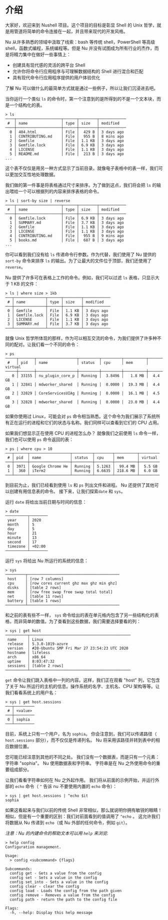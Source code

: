 # 介绍

大家好，欢迎来到 Nushell 项目。这个项目的目标是彰显 Shell 的 Unix 哲学，就是用管道将简单的命令连接在一起，并且带来现代的开发风格。

Nu 从许多熟悉的领域中汲取了线索：bash 等传统 shell，PowerShell 等高级 shell，函数式编程，系统编程等。但是 Nu 并没有试图成为所有行业的杰作，而是将精力集中在做好一些事情上：

- 创建具有现代感的灵活的跨平台 Shell
- 允许你将命令行应用程序与可理解数据结构的 Shell 进行混合和匹配
- 具有现代命令行应用程序提供的用户体验优化

了解 Nu 可以做什么的最简单方式就是通过一些例子，所以让我们沉浸进去吧。

当你运行一个类似 `ls` 的命令时，第一个注意到的是所得到的不是一个文本块，而是一个结构化的表。

```
> ls
────┬────────────────────┬──────┬────────┬────────────
 #  │ name               │ type │ size   │ modified
────┼────────────────────┼──────┼────────┼────────────
  0 │ 404.html           │ File │  429 B │ 3 days ago
  1 │ CONTRIBUTING.md    │ File │  955 B │ 8 mins ago
  2 │ Gemfile            │ File │ 1.1 KB │ 3 days ago
  3 │ Gemfile.lock       │ File │ 6.9 KB │ 3 days ago
  4 │ LICENSE            │ File │ 1.1 KB │ 3 days ago
  5 │ README.md          │ File │  213 B │ 3 days ago
...
```

这个表不仅仅是用另一种方式显示了当前目录。就像电子表格中的表一样，我们可以更加交互性地处理数据。

我们做的第一件事是将表格通过尺寸来排序。为了做到这点，我们将会把 `ls` 的输出喂给一个可以根据列的内容来排序表格的命令。

```
> ls | sort-by size | reverse
────┬────────────────────┬──────┬────────┬────────────
 #  │ name               │ type │ size   │ modified
────┼────────────────────┼──────┼────────┼────────────
  0 │ Gemfile.lock       │ File │ 6.9 KB │ 3 days ago
  1 │ SUMMARY.md         │ File │ 3.7 KB │ 3 days ago
  2 │ Gemfile            │ File │ 1.1 KB │ 3 days ago
  3 │ LICENSE            │ File │ 1.1 KB │ 3 days ago
  4 │ CONTRIBUTING.md    │ File │  955 B │ 9 mins ago
  5 │ books.md           │ File │  687 B │ 3 days ago
...
```

你可以看到我们没有给 `ls` 传递命令行参数。作为代替，我们使用了 Nu 提供的 `sort-by` 命令来排序 `ls` 的输出。为了让最大的文件位于顶部，我们还使用了 `reverse`。

Nu 提供了许多可在表格上工作的命令。例如，我们可以过滤 `ls` 表格，只显示大于 1 KB 的文件：

```
> ls | where size > 1kb
───┬──────────────┬──────┬────────┬────────────
 # │ name         │ type │ size   │ modified
───┼──────────────┼──────┼────────┼────────────
 0 │ Gemfile      │ File │ 1.1 KB │ 3 days ago
 1 │ Gemfile.lock │ File │ 6.9 KB │ 3 days ago
 2 │ LICENSE      │ File │ 1.1 KB │ 3 days ago
 3 │ SUMMARY.md   │ File │ 3.7 KB │ 3 days ago
───┴──────────────┴──────┴────────┴────────────
```

就像 Unix 哲学所体现的那样，作为可以相互交流的命令，为我们提供了许多种不同的配对。让我们看一个不同的命令：

```
> ps
─────┬───────┬──────────────────┬─────────┬─────────┬──────────┬─────────
 #   │ pid   │ name             │ status  │ cpu     │ mem      │ virtual
─────┼───────┼──────────────────┼─────────┼─────────┼──────────┼─────────
   0 │ 33155 │ nu_plugin_core_p │ Running │  3.8496 │   1.8 MB │  4.4 GB
   1 │ 32841 │ mdworker_shared  │ Running │  0.0000 │  19.3 MB │  4.4 GB
   2 │ 32829 │ CoreServicesUIAg │ Running │  0.0000 │  16.1 MB │  4.5 GB
   3 │ 32828 │ mdworker_shared  │ Running │  0.0000 │  23.0 MB │  4.4 GB
```

如果你使用过 Linux，可能会对 `ps` 命令相当熟悉。这个命令为我们展示了系统所有正在运行的进程和它们的状态与名称。我们同样可以查看到它们的 CPU 占用。

如果我们想显示正在使用 CPU 的进程怎么办？ 就像我们之前使用 `ls` 命令一样，我们也可以使用 `ps` 命令返回的表：

```
> ps | where cpu > 10
───┬──────┬──────────────────┬─────────┬────────┬──────────┬─────────
 # │ pid  │ name             │ status  │ cpu    │ mem      │ virtual
───┼──────┼──────────────────┼─────────┼────────┼──────────┼─────────
 0 │ 3971 │ Google Chrome He │ Running │ 5.1263 │  99.4 MB │  5.5 GB
 1 │  360 │ iTerm2           │ Running │ 6.6635 │ 218.6 MB │  6.0 GB
───┴──────┴──────────────────┴─────────┴────────┴──────────┴─────────
```

到目前为止，我们已经看到使用 `ls` 和 `ps` 列出文件和进程。 Nu 还提供了其他可以创建有用信息表的命令。 接下来，让我们探索`date` 和 `sys`。

运行 `date` 将给出当前日期与时间的信息：

```
> date
──────────┬────────
 year     │ 2020
 month    │ 5
 day      │ 5
 hour     │ 21
 minute   │ 13
 second   │ 17
 timezone │ +02:00
──────────┴────────
```

运行 `sys` 将给出 Nu 所运行的系统的信息：

```
> sys
─────────┬─────────────────────────────────────────
 host    │ [row 7 columns]
 cpu     │ [row cores current ghz max ghz min ghz]
 disks   │ [table 2 rows]
 mem     │ [row free swap free swap total total]
 net     │ [table 11 rows]
 battery │ [table 1 rows]
─────────┴─────────────────────────────────────────
```

和之前的表有些不一样， `sys` 命令给出的表在单元格内包含了另一些结构化的表格，而非简单的数值。为了查看到这些数据，我们需要选择要看的列：

```
> sys | get host
──────────┬─────────────────────────────────────────────
 name     │ Linux
 release  │ 5.3.0-1019-azure
 version  │ #20-Ubuntu SMP Fri Mar 27 23:54:23 UTC 2020
 hostname │ lifeless
 arch     │ x86_64
 uptime   │ 8:03:47:32
 sessions │ [table 2 rows]
──────────┴─────────────────────────────────────────────
```

`get` 命令让我们跳入表格中一列的内容。这样，我们正在观看 "host" 列，它包含了关于 Nu 所运行的主机的信息。操作系统的名字、主机名、CPU 架构等等。让我们看看系统上的用户名：

```
> sys | get host.sessions
───┬─────────
 # │ <value>
───┼─────────
 0 │ sophia
───┴─────────
```

目前，系统上只有一个用户，名为 `sophia`。 你会注意到，我们可以传递路径（ `host.sessions` 部分），而不仅仅是传递列名。 Nu 将采用该路径并转到表中的相应数据位置。

您可能已经注意到其他的不同之处。 我们没有一个数据表，而是只有一个元素：字符串 "sophia"。 Nu 使用数据表和字符串。 字符串是在 Nu 之外使用命令的重要组成部分。

让我们看看字符串如何在 Nu 之外起作用。 我们将从前面的示例开始，并运行外部的 `echo` 命令（ `^` 告诉 nu 不要使用内置的 `echo` 命令）：

```
> sys | get host.sessions | ^echo $it
sophia
```

如果这看起来与我们以前的传统 Shell 非常相似，那么就说明你拥有敏锐的眼睛！ 相似，但是有一个重要的区别：我们对前面看到的值调用了 `^echo` 。 这允许我们将数据从 Nu 传递到 `echo`（或 Nu 外部的任何命令，例如 `git`）。

_注意：Nu 的内建命令的帮助文本可以用 `help` 来浏览_:

```
> help config
Configuration management.

Usage:
  > config <subcommand> {flags}

Subcommands:
  config get - Gets a value from the config
  config set - Sets a value in the config
  config set_into - Sets a value in the config
  config clear - clear the config
  config load - Loads the config from the path given
  config remove - Removes a value from the config
  config path - return the path to the config file

Flags:
  -h, --help: Display this help message
```
